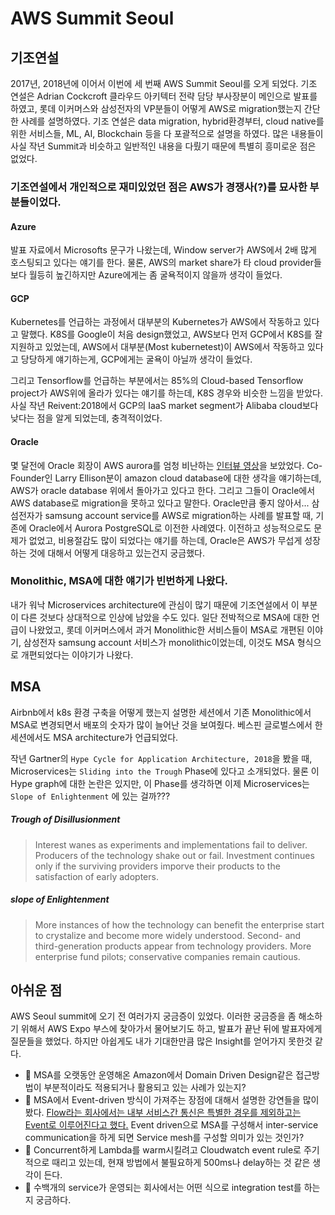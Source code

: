 # AWS Summit Seoul

## 기조연설

2017년, 2018년에 이어서 이번에 세 번째 AWS Summit Seoul를 오게 되었다. 
기조 연설은 Adrian Cockcroft 클라우드 아키텍터 전략 담당 부사장분이 메인으로 발표를 하였고,
롯데 이커머스와 삼성전자의 VP분들이 어떻게 AWS로 migration했는지 간단한 사례를 설명하였다. 
기조 연설은 data migration, hybrid환경부터, cloud native를 위한 서비스들, ML, AI, Blockchain 등을 다 포괄적으로 설명을 하였다.
많은 내용들이 사실 작년 Summit과 비슷하고 일반적인 내용을 다뤘기 때문에 특별히 흥미로운 점은 없었다.

### 기조연설에서 개인적으로 재미있었던 점은 AWS가 경쟁사(?)를 묘사한 부분들이었다.

#### Azure

발표 자료에서 Microsofts 문구가 나왔는데, Window server가 AWS에서 2배 많게 호스팅되고 있다는 얘기를 한다.
물론, AWS의 market share가 타 cloud provider들보다 월등히 높긴하지만 Azure에게는 좀 굴욕적이지 않을까 생각이 들었다.

#### GCP

Kubernetes를 언급하는 과정에서 대부분의 Kubernetes가 AWS에서 작동하고 있다고 말했다. 
K8S를 Google이 처음 design했었고, AWS보다 먼저 GCP에서 K8S를 잘 지원하고 있었는데, 
AWS에서 대부분(Most kubernetest)이 AWS에서 작동하고 있다고 당당하게 얘기하는게, GCP에게는 굴욕이 아닐까 생각이 들었다.

그리고 Tensorflow를 언급하는 부분에서는 85%의 Cloud-based Tensorflow project가 AWS위에 올라가 있다는 얘기를 하는데, 
K8S 경우와 비슷한 느낌을 받았다. 사실 작년 Reivent:2018에서 GCP의 IaaS market segment가 Alibaba cloud보다 낮다는 점을 알게 되었는데,
충격적이었다.

#### Oracle

몇 달전에 Oracle 회장이 AWS aurora를 엄청 비난하는 [인터뷰 영상](https://youtu.be/xrzMYL901AQ)을 보았었다. 
Co-Founder인 Larry Ellison분이 amazon cloud database에 대한 생각을 얘기하는데, AWS가 oracle database 위에서 돌아가고 있다고 한다.
그리고 그들이 Oracle에서 AWS database로 migration을 못하고 있다고 말한다. Oracle만큼 좋지 않아서...
삼섬전자가 samsung account service를 AWS로 migration하는 사례를 발표할 때, 기존에 Oracle에서 Aurora PostgreSQL로 이전한 사례였다. 
이전하고 성능적으로도 문제가 없었고, 비용절감도 많이 되었다는 얘기를 하는데, Oracle은 AWS가 무섭게 성장하는 것에 대해서 어떻게 대응하고 있는건지 궁금했다.

### Monolithic, MSA에 대한 얘기가 빈번하게 나왔다.

내가 워낙 Microservices architecture에 관심이 많기 때문에 기조연설에서 이 부분이 다른 것보다 상대적으로 
인상에 남았을 수도 있다. 일단 전박적으로 MSA에 대한 언급이 나왔었고, 롯데 이커머스에서 과거 Monolithic한 서비스들이 
MSA로 개편된 이야기, 삼성전자 samsung account 서비스가 monolithic이었는데, 이것도 MSA 형식으로 개편되었다는 이야기가 나왔다.

## MSA
 
Airbnb에서 k8s 환경 구축을 어떻게 했는지 설명한 세션에서 기존 Monolithic에서 MSA로 변경되면서 배포의 숫자가 많이 늘어난 것을 보여줬다. 
베스핀 글로벌스에서 한 세션에서도 MSA architecture가 언급되었다. 

작년 Gartner의 `Hype Cycle for Application Architecture, 2018`을 봤을 때,
Microservices는 `Sliding into the Trough` Phase에 있다고 소개되었다. 
물론 이 Hype graph에 대한 논란은 있지만, 이 Phase를 생각하면 이제 Microservices는 `Slope of Enlightenment`
에 있는 걸까??? 

##### Trough of Disillusionment

> Interest wanes as experiments and implementations fail to deliver.
Producers of the technology shake out or fail. Investment continues only if the surviving
providers imporve their products to the satisfaction of early adopters.


##### slope of Enlightenment

> More instances of how the technology can benefit the enterprise start to crystalize 
and become more widely understood. Second- and third-generation products appear from
technology providers. More enterprise fund pilots; conservative companies remain cautious.

## 아쉬운 점

AWS Seoul summit에 오기 전 여러가지 궁금증이 있었다. 이러한 궁금증을 좀 해소하기 위해서 AWS Expo 부스에 찾아가서 물어보기도 하고, 
발표가 끝난 뒤에 발표자에게 질문들을 했었다. 하지만 아쉽게도 내가 기대한만큼 많은 Insight를 얻어가지 못한것 같다.

- 🤔 MSA를 오랫동안 운영해온 Amazon에서 Domain Driven Design같은 접근방법이 부분적이라도 적용되거나 활용되고 있는 사례가 있는지?
- 🤔 MSA에서 Event-driven 방식이 가져주는 장점에 대해서 설명한 강연들을 많이 봤다. [Flow라는 회사에서는 내부 서비스간 통신은 특별한 경우를 제외하고는 Event로 이루어진다고 했다.](https://youtu.be/j6ow-UemzBc)
Event driven으로 MSA를 구성해서 inter-service communication을 하게 되면 Service mesh를 구성할 의미가 있는 것인가?
- 🤔 Concurrent하게 Lambda를 warm시킬려고 Cloudwatch event rule로 주기적으로 때리고 있는데,
현재 방법에서 불필요하게 500ms나 delay하는 것 같은 생각이 든다.
- 🤔 수백개의 service가 운영되는 회사에서는 어떤 식으로 integration test를 하는지 궁금하다.